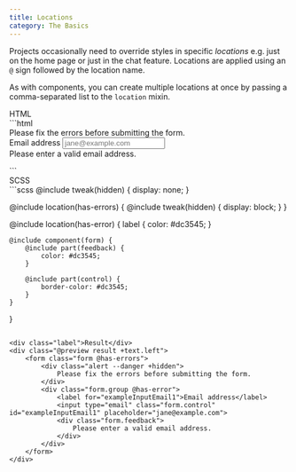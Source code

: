 ```yaml
---
title: Locations
category: The Basics
---
```


Projects occasionally need to override styles in specific _locations_ e.g. just on the home page or just in the chat feature. Locations are applied using an `@` sign followed by the location name.

As with components, you can create multiple locations at once by passing a comma-separated list to the `location` mixin.

<div class="label">HTML</div>
```html
<form class="form @has-errors">
    <div class="alert --danger +hidden">
        Please fix the errors before submitting the form.
    </div>
    <div class="form.group @has-error">
        <label for="email">Email address</label>
        <input type="email" class="form.control" id="email"
            placeholder="jane@example.com">
        <div class="form.feedback">
            Please enter a valid email address.
        </div>
    </div>
</form>
```

<div class="label">SCSS</div>
```scss
@include tweak(hidden) {
    display: none;
}

@include location(has-errors) {
    @include tweak(hidden) {
        display: block;
    }
}

@include location(has-error) {
    label {
        color: #dc3545;
    }

    @include component(form) {
        @include part(feedback) {
            color: #dc3545;
        }

        @include part(control) {
            border-color: #dc3545;
        }
    }
}
```

<div class="label">Result</div>
<div class="@preview result +text.left">
    <form class="form @has-errors">
        <div class="alert --danger +hidden">
            Please fix the errors before submitting the form.
        </div>
        <div class="form.group @has-error">
            <label for="exampleInputEmail1">Email address</label>
            <input type="email" class="form.control" id="exampleInputEmail1" placeholder="jane@example.com">
            <div class="form.feedback">
                Please enter a valid email address.
            </div>
        </div>
    </form>
</div>
